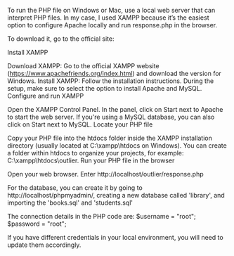 To run the PHP file on Windows or Mac, use a local web server that can interpret PHP files. 
In my case, I used XAMPP because it’s the easiest option to configure Apache locally and run response.php in the browser.

To download it, go to the official site:

Install XAMPP

Download XAMPP: Go to the official XAMPP website (https://www.apachefriends.org/index.html) and download the version for Windows.
Install XAMPP: Follow the installation instructions. During the setup, make sure to select the option to install Apache and MySQL.
Configure and run XAMPP

Open the XAMPP Control Panel.
In the panel, click on Start next to Apache to start the web server.
If you're using a MySQL database, you can also click on Start next to MySQL.
Locate your PHP file

Copy your PHP file into the htdocs folder inside the XAMPP installation directory (usually located at C:\xampp\htdocs on Windows).
You can create a folder within htdocs to organize your projects, for example: C:\xampp\htdocs\outlier\.
Run your PHP file in the browser

Open your web browser.
Enter http://localhost/outlier/response.php



For the database, you can create it by going to http://localhost/phpmyadmin/, creating a new database called 'library', and importing the 'books.sql' and 'students.sql'

The connection details in the PHP code are:
$username = "root";
$password = "root";

If you have different credentials in your local environment, you will need to update them accordingly.

